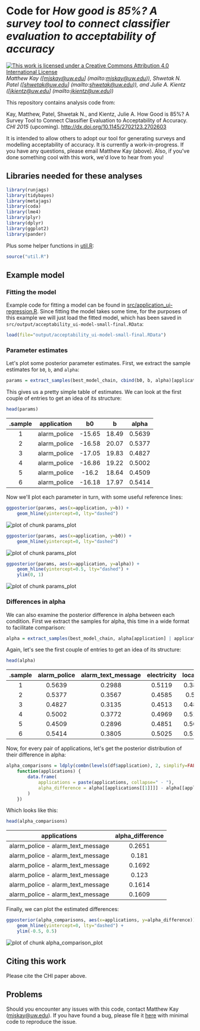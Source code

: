 # Code for _How good is 85%? A survey tool to connect classifier evaluation to acceptability of accuracy_

<a rel="license" href="http://creativecommons.org/licenses/by/4.0/"><img
alt="This work is licensed under a Creative Commons Attribution 4.0 International License" 
title="This work is licensed under a Creative Commons Attribution 4.0 International License" 
src="https://i.creativecommons.org/l/by/4.0/88x31.png" /></a> _Matthew Kay ([mjskay@uw.edu]
(mailto:mjskay@uw.edu)), Shwetak N. Patel ([shwetak@uw.edu]
(mailto:shwetak@uw.edu)), and Julie A. Kientz ([jkientz@uw.edu]
(mailto:jkientz@uw.edu))_

This repository contains analysis code from: 

Kay, Matthew, Patel, Shwetak N., and Kientz, Julie A. How Good is 85%? A Survey 
Tool to Connect Classifier Evaluation to Acceptability of Accuracy. _CHI 2015_
(upcoming). http://dx.doi.org/10.1145/2702123.2702603

It is intended to allow others to adopt our tool for generating surveys and
modelling acceptability of accuracy. It is currently a work-in-progress. If you
have any questions, please email Matthew Kay (above). Also, if you've done 
something cool with this work, we'd love to hear from you!

## Libraries needed for these analyses




```r
library(runjags)
library(tidybayes)
library(metajags)
library(coda)
library(lme4)
library(plyr)
library(dplyr)
library(ggplot2)
library(pander)
```

Plus some helper functions in [util.R](util.R):


```r
source("util.R")
```

## Example model

### Fitting the model
Example code for fitting a model can be found in [src/application_ui-regression.R](src/application_ui-regression.R). Since fitting 
the model takes some time, for the purposes of this example we will just load the fitted model, 
which has been saved in `src/output/acceptability_ui-model-small-final.RData`:


```r
load(file="output/acceptability_ui-model-small-final.RData")
```

### Parameter estimates

Let's plot some posterior parameter estimates. First, we extract the 
sample estimates for `b0`, `b`, and `alpha`:


```r
params = extract_samples(best_model_chain, cbind(b0, b, alpha)[application])
```

This gives us a pretty simple table of estimates. We can look at the
first couple of entries to get an idea of its structure:


```r
head(params)
```


|  .sample  |  application  |   b0   |   b   |  alpha  |
|:---------:|:-------------:|:------:|:-----:|:-------:|
|     1     | alarm_police  | -15.65 | 18.49 | 0.5639  |
|     2     | alarm_police  | -16.58 | 20.07 | 0.5377  |
|     3     | alarm_police  | -17.05 | 19.83 | 0.4827  |
|     4     | alarm_police  | -16.86 | 19.22 | 0.5002  |
|     5     | alarm_police  | -16.2  | 18.64 | 0.4509  |
|     6     | alarm_police  | -16.18 | 17.97 | 0.5414  |

Now we'll plot each parameter in turn, with some useful reference lines:


```r
ggposterior(params, aes(x=application, y=b)) +
    geom_hline(yintercept=0, lty="dashed")
```

![plot of chunk params_plot](figure/params_plot-1.png) 

```r
ggposterior(params, aes(x=application, y=b0)) +
    geom_hline(yintercept=0, lty="dashed")
```

![plot of chunk params_plot](figure/params_plot-2.png) 

```r
ggposterior(params, aes(x=application, y=alpha)) +
    geom_hline(yintercept=0.5, lty="dashed") +
    ylim(0, 1)
```

![plot of chunk params_plot](figure/params_plot-3.png) 

### Differences in alpha

We can also examine the posterior difference in alpha between each condition. First
we extract the samples for alpha, this time in a wide format to facilitate comparison:


```r
alpha = extract_samples(best_model_chain, alpha[application] | application)
```

Again, let's see the first couple of entries to get an idea of its structure:


```r
head(alpha)
```


|  .sample  |  alarm_police  |  alarm_text_message  |  electricity  |  location  |
|:---------:|:--------------:|:--------------------:|:-------------:|:----------:|
|     1     |     0.5639     |        0.2988        |    0.5119     |   0.3859   |
|     2     |     0.5377     |        0.3567        |    0.4585     |   0.577    |
|     3     |     0.4827     |        0.3135        |    0.4513     |   0.4802   |
|     4     |     0.5002     |        0.3772        |    0.4969     |   0.5148   |
|     5     |     0.4509     |        0.2896        |    0.4851     |   0.5001   |
|     6     |     0.5414     |        0.3805        |    0.5025     |   0.5161   |

Now, for every pair of applications, let's get the posterior distribution
of their difference in alpha:


```r
alpha_comparisons = ldply(combn(levels(df$application), 2, simplify=FALSE), 
    function(applications) {
        data.frame(
            applications = paste(applications, collapse=" - "), 
            alpha_difference = alpha[[applications[[1]]]] - alpha[[applications[[2]]]]
        ) 
    })
```

Which looks like this:


```r
head(alpha_comparisons)
```


|           applications            |  alpha_difference  |
|:---------------------------------:|:------------------:|
| alarm_police - alarm_text_message |       0.2651       |
| alarm_police - alarm_text_message |       0.181        |
| alarm_police - alarm_text_message |       0.1692       |
| alarm_police - alarm_text_message |       0.123        |
| alarm_police - alarm_text_message |       0.1614       |
| alarm_police - alarm_text_message |       0.1609       |

Finally, we can plot the estimated differences:


```r
ggposterior(alpha_comparisons, aes(x=applications, y=alpha_difference)) + 
    geom_hline(yintercept=0, lty="dashed") +
    ylim(-0.5, 0.5)
```

![plot of chunk alpha_comparison_plot](figure/alpha_comparison_plot-1.png) 

## Citing this work

Please cite the CHI paper above.

## Problems

Should you encounter any issues with this code, contact Matthew Kay
(<mjskay@uw.edu>). If you have found a bug, please file it [here](https://github.com/mjskay/acceptability-of-accuracy/issues/new) with minimal code to reproduce
the issue.


